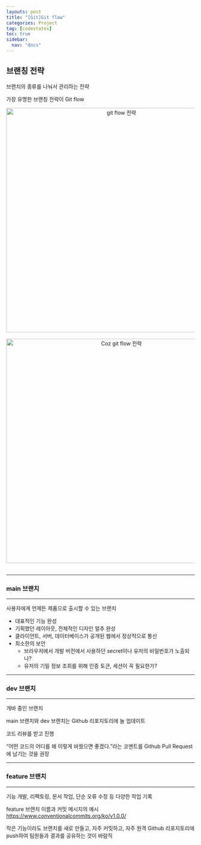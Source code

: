 ```yaml
---
layouts: post
title: "[Git]Git flow"
categories: Project
tag: [codestates]
toc: true
sidebar:
  nav: "docs"
---
```


## 브랜칭 전략

브랜치의 종류를 나눠서 관리하는 전략

가장 유명한 브랜칭 전략이 Git flow

<html>
    <div style ="text-align:center">
        <img src= "https://s3.ap-northeast-2.amazonaws.com/urclass-images/4Rbuffv6T2Bs_aYy8MBxn-1660886333969.png" alt="git flow 전략" width="600" height="600">
    </div>
</html><br/>

<html>
    <div style ="text-align:center">
        <img src= "https://s3.ap-northeast-2.amazonaws.com/urclass-images/vEAcD2ryoNSo-6dGo_MIW-1660886461321.jpeg" alt="Coz git flow 전략" width="600" height="600">
    </div>
</html><br/>

---

### main 브랜치

---

사용자에게 언제든 제품으로 출시할 수 있는 브랜치

- 대표적인 기능 완성
- 기획했던 레이아웃, 전체적인 디자인 얼추 완성
- 클라이언트, 서버, 데이터베이스가 공개된 웹에서 정상적으로 통신
- 최소한의 보안
  - 브라우저에서 개발 버전에서 사용하던 secret이나 유저의 비밀번호가 노출되나?
  - 유저의 기밀 정보 조회를 위해 인증 토큰, 세션이 꼭 필요한가?

---

### dev 브랜치

---

개바 중인 브랜치

main 브랜치와 dev 브랜치는 Github 리포지토리에 늘 업데이트

코드 리뷰를 받고 진행

“어떤 코드의 어디를 왜 이렇게 바꿨으면 좋겠다.”라는 코멘트를 Github Pull Request에 남기는 것을 권장

---

### feature 브랜치

---

기능 개발, 리펙토링, 문서 작업, 단순 오류 수정 등 다양한 작업 기록

feature 브랜치 이름과 커밋 메시지의 예시 <https://www.conventionalcommits.org/ko/v1.0.0/>

작은 기능이라도 브랜치를 새로 만들고, 자주 커밋하고, 자주 원격 Github 리포지토리에 push하여 팀원들과 결과를 공유하는 것이 바람직
